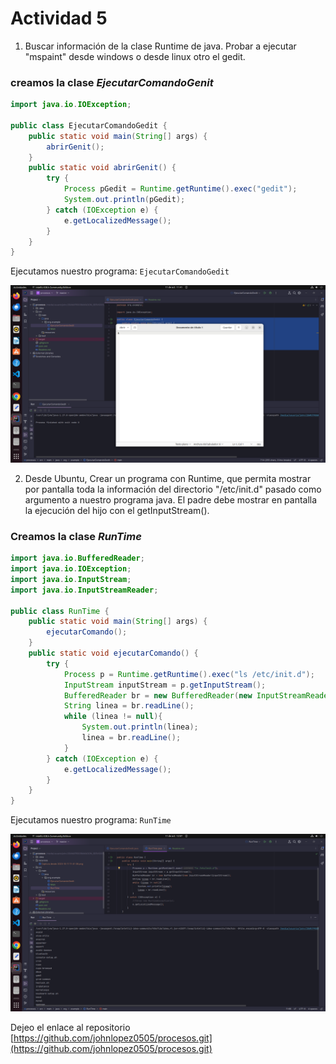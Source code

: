 # Actividad 5

1. Buscar información de la clase Runtime de java. 
Probar a ejecutar "mspaint" desde windows o desde linux otro el gedit.

### creamos la clase *EjecutarComandoGenit*

```java
import java.io.IOException;

public class EjecutarComandoGedit {
    public static void main(String[] args) {
        abrirGenit();
    }
    public static void abrirGenit() {
        try {
            Process pGedit = Runtime.getRuntime().exec("gedit");
            System.out.println(pGedit);
        } catch (IOException e) {
            e.getLocalizedMessage();
        }
    }
}
```

Ejecutamos nuestro programa: `EjecutarComandoGedit`   


![img1](../recursos/img1.png)


2. Desde Ubuntu, Crear un programa con Runtime, que permita mostrar por pantalla toda la información 
del directorio "/etc/init.d" pasado como argumento a nuestro programa java. El padre debe mostrar en 
pantalla la ejecución del hijo con el getInputStream().

### Creamos la clase *RunTime*

```java
import java.io.BufferedReader;
import java.io.IOException;
import java.io.InputStream;
import java.io.InputStreamReader;

public class RunTime {
    public static void main(String[] args) {
        ejecutarComando();
    }
    public static void ejecutarComando() {
        try {
            Process p = Runtime.getRuntime().exec("ls /etc/init.d");
            InputStream inputStream = p.getInputStream();
            BufferedReader br = new BufferedReader(new InputStreamReader(inputStream));
            String linea = br.readLine();
            while (linea != null){
                System.out.println(linea);
                linea = br.readLine();
            }
        } catch (IOException e) {
            e.getLocalizedMessage();
        }
    }
}
```


Ejecutamos nuestro programa: `RunTime` 


![img2](../recursos/img2.png)


Dejeo el enlace al repositorio
[https://github.com/johnlopez0505/procesos.git](https://github.com/johnlopez0505/procesos.git)